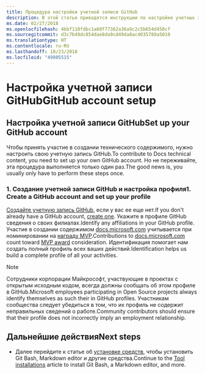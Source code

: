 ```yaml
---
title: Процедура настройки учетной записи GitHub
description: В этой статье приводятся инструкции по настройке учетных записей GitHub, которые требуются для участия в создании содержимого на сайте docs.microsoft.com.
ms.date: 02/27/2018
ms.openlocfilehash: 4bbf110fdbc1a60f77362a36a9c2c5b654d450cf
ms.sourcegitcommit: d3c7b49dc854dae8da9cd49da8ac4035789a5010
ms.translationtype: HT
ms.contentlocale: ru-RU
ms.lasthandoff: 10/23/2018
ms.locfileid: "49805515"
---
```

# <a name="github-account-setup"></a><span data-ttu-id="10d94-103">Настройка учетной записи GitHub</span><span class="sxs-lookup"><span data-stu-id="10d94-103">GitHub account setup</span></span>

## <a name="set-up-your-github-account"></a><span data-ttu-id="10d94-104">Настройка учетной записи GitHub</span><span class="sxs-lookup"><span data-stu-id="10d94-104">Set up your GitHub account</span></span>

<span data-ttu-id="10d94-105">Чтобы принять участие в создании технического содержимого, нужно настроить свою учетную запись GitHub.</span><span class="sxs-lookup"><span data-stu-id="10d94-105">To contribute to Docs technical content, you need to set up your own GitHub account.</span></span> <span data-ttu-id="10d94-106">Но не переживайте, эта процедура выполняется только один раз.</span><span class="sxs-lookup"><span data-stu-id="10d94-106">The good news is, you usually only have to perform these steps once.</span></span>

### <a name="1-create-a-github-account-and-set-up-your-profile"></a><span data-ttu-id="10d94-107">1. Создание учетной записи GitHub и настройка профиля</span><span class="sxs-lookup"><span data-stu-id="10d94-107">1. Create a GitHub account and set up your profile</span></span>

<span data-ttu-id="10d94-108">[Создайте учетную запись GitHub](https://github.com/join), если у вас ее еще нет.</span><span class="sxs-lookup"><span data-stu-id="10d94-108">If you don't already have a GitHub account, [create one](https://github.com/join).</span></span> <span data-ttu-id="10d94-109">Укажите в профиле GitHub сведения о своих филиалах.</span><span class="sxs-lookup"><span data-stu-id="10d94-109">Identify any affiliations in your GitHub profile.</span></span> <span data-ttu-id="10d94-110">Участие в создании содержимом [docs.microsoft.com](https://docs.microsoft.com) учитывается при номинировании на [награду MVP](https://mvp.microsoft.com).</span><span class="sxs-lookup"><span data-stu-id="10d94-110">Contributions to [docs.microsoft.com](https://docs.microsoft.com) count toward [MVP award](https://mvp.microsoft.com) consideration.</span></span> <span data-ttu-id="10d94-111">Идентификация помогает нам создать полный профиль всех ваших действий.</span><span class="sxs-lookup"><span data-stu-id="10d94-111">Identification helps us build a complete profile of all your activities.</span></span>

>[!NOTE]
> <span data-ttu-id="10d94-112">Сотрудники корпорации Майкрософт, участвующие в проектах с открытым исходным кодом, всегда должны сообщать об этом профиле в GitHub.</span><span class="sxs-lookup"><span data-stu-id="10d94-112">Microsoft employees participating in Open Source projects always identify themselves as such their in GitHub profiles.</span></span> <span data-ttu-id="10d94-113">Участникам сообщества следует убедиться в том, что их профиль не содержит неправильных сведений о работе.</span><span class="sxs-lookup"><span data-stu-id="10d94-113">Community contributors should ensure that their profile does not incorrectly imply an employment relationship.</span></span>

## <a name="next-steps"></a><span data-ttu-id="10d94-114">Дальнейшие действия</span><span class="sxs-lookup"><span data-stu-id="10d94-114">Next steps</span></span>

* <span data-ttu-id="10d94-115">Далее перейдите к статье об [установке средств](get-started-setup-tools.md), чтобы установить Git Bash, Markdown editor и другие средства.</span><span class="sxs-lookup"><span data-stu-id="10d94-115">Continue to the [Tool installations](get-started-setup-tools.md) article to install Git Bash, a Markdown editor, and more.</span></span>
